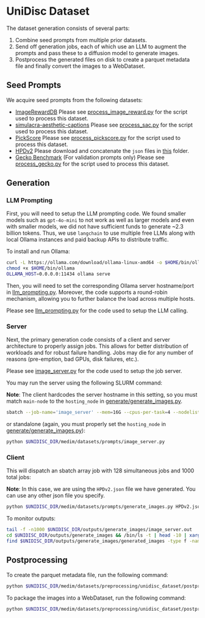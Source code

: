 # UniDisc Dataset

The dataset generation consists of several parts:

1. Combine seed prompts from multiple prior datasets.
2. Send off generation jobs, each of which use an LLM to augment the prompts and pass these to a diffusion model to generate images.
3. Postprocess the generated files on disk to create a parquet metadata file and finally convert the images to a WebDataset.

## Seed Prompts

We acquire seed prompts from the following datasets:

- [ImageRewardDB](https://huggingface.co/datasets/THUDM/ImageRewardDB/)
Please see [process_image_reward.py](./combine_prompts/process_image_reward.py) for the script used to process this dataset.
- [simulacra-aesthetic-captions](https://github.com/JD-P/simulacra-aesthetic-captions)
Please see [process_sac.py](./combine_prompts/process_sac.py) for the script used to process this dataset.
- [PickScore](https://github.com/yuvalkirstain/PickScore)
Please see [process_pickscore.py](./combine_prompts/process_pickscore.py) for the script used to process this dataset.
- [HPDv2](https://huggingface.co/datasets/ymhao/HPDv2)
Please download and concatenate the `json` files in [this](https://huggingface.co/datasets/ymhao/HPDv2/tree/main/benchmark) folder.
- [Gecko Benchmark](https://huggingface.co/datasets/google-deepmind/gecko_benchmark_t2i) (For validation prompts only)
Please see [process_gecko.py](./combine_prompts/process_gecko.py) for the script used to process this dataset.

## Generation

### LLM Prompting
First, you will need to setup the LLM prompting code. We found smaller models such as `gpt-4o-mini` to not work as well as larger models and even with smaller models, we did not have sufficient funds to generate ~2.3 billion tokens. Thus, we use `langchain` to use multiple free LLMs along with local Ollama instances and paid backup APIs to distribute traffic.

To install and run Ollama:

```bash
curl -L https://ollama.com/download/ollama-linux-amd64 -o $HOME/bin/ollama
chmod +x $HOME/bin/ollama
OLLAMA_HOST=0.0.0.0:11434 ollama serve
```

Then, you will need to set the corresponding Ollama server hostname/port in [llm_prompting.py](./generate/llm_prompting.py). Moreover, the code supports a round-robin mechanism, allowing you to further balance the load across multiple hosts.

Please see [llm_prompting.py](./generate/llm_prompting.py) for the code used to setup the LLM calling.

### Server
Next, the primary generation code consists of a client and server architecture to properly assign jobs. This allows for better distribution of workloads and for robust failure handling. Jobs may die for any number of reasons (pre-emption, bad GPUs, disk failures, etc.).

Please see [image_server.py](./generate/image_server.py) for the code used to setup the job server.

You may run the server using the following SLURM command:

**Note**: The client hardcodes the server hostname in this setting, so you must match `main-node` to the `hosting_node` in [generate/generate_images.py](./generate/generate_images.py).

```bash
sbatch --job-name='image_server' --mem=16G --cpus-per-task=4 --nodelist=main-node --time=4320 --partition=general --wrap "python $UNIDISC_DIR/unidisc/datasets/prompts/image_server.py" --output=$UNIDISC_DIR/outputs/generate_images/image_server.out --error=$UNIDISC_DIR/outputs/generate_images/image_server.out
```

or standalone (again, you must properly set the `hosting_node` in [generate/generate_images.py](./generate/generate_images.py)):

```bash
python $UNIDISC_DIR/medim/datasets/prompts/image_server.py
```

### Client

This will dispatch an sbatch array job with 128 simultaneous jobs and 1000 total jobs:

**Note**: In this case, we are using the `HPDv2.json` file we have generated. You can use any other json file you specify.

```bash
python $UNIDISC_DIR/medim/datasets/prompts/generate_images.py HPDv2.json --expected_samples_per_index=200 --num_workers=128 --num_chunks=1000 --max_chunk_size=512 --use_slurm --compile=True &
```

To monitor outputs:

```bash
tail -f -n1000 $UNIDISC_DIR/outputs/generate_images/image_server.out
cd $UNIDISC_DIR/outputs/generate_images && /bin/ls -t | head -10 | xargs tail -n 100
find $UNIDISC_DIR/outputs/generate_images/generated_images -type f -name "*.json" | wc -l
```


## Postprocessing

To create the parquet metadata file, run the following command:

```bash
python $UNIDISC_DIR/medim/datasets/preprocessing/unidisc_dataset/postprocess_dataset/convert_json_to_parquet.py /path/to/data /path/to/output.parquet
```

To package the images into a WebDataset, run the following command:

```bash
python $UNIDISC_DIR/medim/datasets/preprocessing/unidisc_dataset/postprocess_dataset/convert_parquet_to_wds.py --parquet_file /path/to/parquet/file --base_dir /path/to/image/folder --output_dir /path/to/output/webdataset --num_workers=64
```

